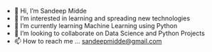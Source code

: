 - 👋 Hi, I’m Sandeep Midde
- 👀 I’m interested in learning and spreading new technologies
- 🌱 I’m currently learning Machine Learning using Python
- 💞️ I’m looking to collaborate on Data Science and Python Projects
- 📫 How to reach me ... sandeepmidde@gmail.com

<!---
sandeepmidde/sandeepmidde is a ✨ special ✨ repository because its `README.md` (this file) appears on your GitHub profile.
You can click the Preview link to take a look at your changes.
--->
